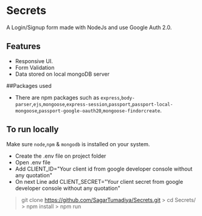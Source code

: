 # Secrets
A Login/Signup form made with NodeJs and use Google Auth 2.0.

## Features
- Responsive UI.
- Form Validation
- Data stored on local mongoDB server

##Packages used
- There are npm packages such as `express`,`body-parser`,`ejs`,`mongoose`,`express-session`,`passport`,`passport-local-mongoose`,`passport-google-oauth20`,`mongoose-findorcreate`.

## To run locally 

Make sure `node`,`npm` & `mongodb` is installed on your system.
- Create the .env file on project folder
- Open .env file 
- Add CLIENT_ID="Your client id from google developer console without any quotation"
- On next Line add CLIENT_SECRET="Your client secret from google developer console without any quotation"
> git clone https://github.com/SagarTumadiya/Secrets.git
    > cd Secrets/
    > npm install
    > npm run

